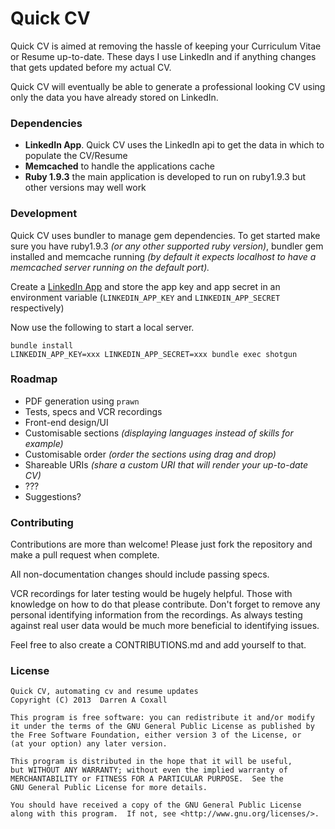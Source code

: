 # Quick CV
Quick CV is aimed at removing the hassle of keeping your Curriculum Vitae or Resume up-to-date. These days I use LinkedIn and if anything changes that gets updated before my actual CV.

Quick CV will eventually be able to generate a professional looking CV using only the data you have already stored on LinkedIn.

### Dependencies
- **LinkedIn App**. Quick CV uses the LinkedIn api to get the data in which to populate the CV/Resume
- **Memcached** to handle the applications cache
- **Ruby 1.9.3** the main application is developed to run on ruby1.9.3 but other versions may well work

### Development
Quick CV uses bundler to manage gem dependencies. To get started make sure you have ruby1.9.3 *(or any other supported ruby version)*, bundler gem installed and memcache running *(by default it expects localhost to have a memcached server running on the default port).*

Create a [LinkedIn App](https://www.linkedin.com/secure/developer?newapp=) and store the app key and app secret in an environment variable (`LINKEDIN_APP_KEY` and `LINKEDIN_APP_SECRET` respectively)

Now use the following to start a local server.

    bundle install
    LINKEDIN_APP_KEY=xxx LINKEDIN_APP_SECRET=xxx bundle exec shotgun

### Roadmap
- PDF generation using `prawn`
- Tests, specs and VCR recordings
- Front-end design/UI
- Customisable sections *(displaying languages instead of skills for example)*
- Customisable order *(order the sections using drag and drop)*
- Shareable URIs *(share a custom URI that will render your up-to-date CV)*
- ???
- Suggestions?

### Contributing
Contributions are more than welcome! Please just fork the repository and make a pull request when complete.

All non-documentation changes should include passing specs.

VCR recordings for later testing would be hugely helpful. Those with knowledge on how to do that please contribute. Don't forget to remove any personal identifying information from the recordings. As always testing against real user data would be much more beneficial to identifying issues.

Feel free to also create a CONTRIBUTIONS.md and add yourself to that.


### License
```
Quick CV, automating cv and resume updates
Copyright (C) 2013  Darren A Coxall

This program is free software: you can redistribute it and/or modify
it under the terms of the GNU General Public License as published by
the Free Software Foundation, either version 3 of the License, or
(at your option) any later version.

This program is distributed in the hope that it will be useful,
but WITHOUT ANY WARRANTY; without even the implied warranty of
MERCHANTABILITY or FITNESS FOR A PARTICULAR PURPOSE.  See the
GNU General Public License for more details.

You should have received a copy of the GNU General Public License
along with this program.  If not, see <http://www.gnu.org/licenses/>.
```
